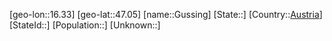 ﻿---
location: [47.05,16.33]
type: City
tags:
- geo/City


SpocWebEntityId: 30644
isDeleted: false
confidential: public

---
[geo-lon::16.33]
[geo-lat::47.05]
[name::Gussing]
[State::]
[Country::[Austria](geo/Continent/Europe/Austria.md)]
[StateId::]
[Population::]
[Unknown::]


